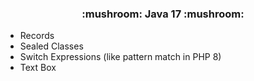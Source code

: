 <h3 align="center">
:mushroom: Java 17 :mushroom:
</h3>

- Records
- Sealed Classes
- Switch Expressions (like pattern match in PHP 8)
- Text Box
